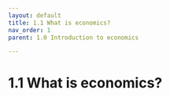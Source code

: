 ```yaml
---
layout: default
title: 1.1 What is economics?
nav_order: 1
parent: 1.0 Introduction to economics

---
```


# 1.1 What is economics?
